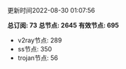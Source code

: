 更新时间2022-08-30 01:07:56

**总订阅: 73**
**总节点: 2645**
**有效节点: 695**
- v2ray节点: 289
- ss节点: 350
- trojan节点: 56
